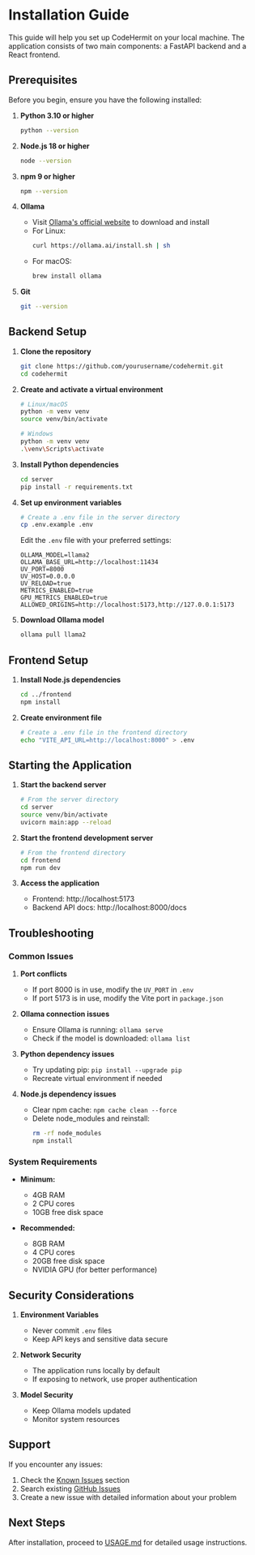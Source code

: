 # Installation Guide

This guide will help you set up CodeHermit on your local machine. The application consists of two main components: a FastAPI backend and a React frontend.

## Prerequisites

Before you begin, ensure you have the following installed:

1. **Python 3.10 or higher**
   ```bash
   python --version
   ```

2. **Node.js 18 or higher**
   ```bash
   node --version
   ```

3. **npm 9 or higher**
   ```bash
   npm --version
   ```

4. **Ollama**
   - Visit [Ollama's official website](https://ollama.ai) to download and install
   - For Linux:
     ```bash
     curl https://ollama.ai/install.sh | sh
     ```
   - For macOS:
     ```bash
     brew install ollama
     ```

5. **Git**
   ```bash
   git --version
   ```

## Backend Setup

1. **Clone the repository**
   ```bash
   git clone https://github.com/yourusername/codehermit.git
   cd codehermit
   ```

2. **Create and activate a virtual environment**
   ```bash
   # Linux/macOS
   python -m venv venv
   source venv/bin/activate

   # Windows
   python -m venv venv
   .\venv\Scripts\activate
   ```

3. **Install Python dependencies**
   ```bash
   cd server
   pip install -r requirements.txt
   ```

4. **Set up environment variables**
   ```bash
   # Create a .env file in the server directory
   cp .env.example .env
   ```
   
   Edit the `.env` file with your preferred settings:
   ```env
   OLLAMA_MODEL=llama2
   OLLAMA_BASE_URL=http://localhost:11434
   UV_PORT=8000
   UV_HOST=0.0.0.0
   UV_RELOAD=true
   METRICS_ENABLED=true
   GPU_METRICS_ENABLED=true
   ALLOWED_ORIGINS=http://localhost:5173,http://127.0.0.1:5173
   ```

5. **Download Ollama model**
   ```bash
   ollama pull llama2
   ```

## Frontend Setup

1. **Install Node.js dependencies**
   ```bash
   cd ../frontend
   npm install
   ```

2. **Create environment file**
   ```bash
   # Create a .env file in the frontend directory
   echo "VITE_API_URL=http://localhost:8000" > .env
   ```

## Starting the Application

1. **Start the backend server**
   ```bash
   # From the server directory
   cd server
   source venv/bin/activate 
   uvicorn main:app --reload
   ```

2. **Start the frontend development server**
   ```bash
   # From the frontend directory
   cd frontend
   npm run dev
   ```

3. **Access the application**
   - Frontend: http://localhost:5173
   - Backend API docs: http://localhost:8000/docs

## Troubleshooting

### Common Issues

1. **Port conflicts**
   - If port 8000 is in use, modify the `UV_PORT` in `.env`
   - If port 5173 is in use, modify the Vite port in `package.json`

2. **Ollama connection issues**
   - Ensure Ollama is running: `ollama serve`
   - Check if the model is downloaded: `ollama list`

3. **Python dependency issues**
   - Try updating pip: `pip install --upgrade pip`
   - Recreate virtual environment if needed

4. **Node.js dependency issues**
   - Clear npm cache: `npm cache clean --force`
   - Delete node_modules and reinstall: 
     ```bash
     rm -rf node_modules
     npm install
     ```

### System Requirements

- **Minimum:**
  - 4GB RAM
  - 2 CPU cores
  - 10GB free disk space

- **Recommended:**
  - 8GB RAM
  - 4 CPU cores
  - 20GB free disk space
  - NVIDIA GPU (for better performance)

## Security Considerations

1. **Environment Variables**
   - Never commit `.env` files
   - Keep API keys and sensitive data secure

2. **Network Security**
   - The application runs locally by default
   - If exposing to network, use proper authentication

3. **Model Security**
   - Keep Ollama models updated
   - Monitor system resources

## Support

If you encounter any issues:
1. Check the [Known Issues](#known-issues) section
2. Search existing [GitHub Issues](https://github.com/yourusername/codehermit/issues)
3. Create a new issue with detailed information about your problem

## Next Steps

After installation, proceed to [USAGE.md](USAGE.md) for detailed usage instructions. 